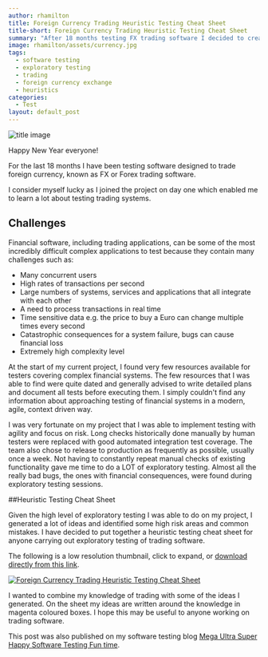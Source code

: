 ```yaml
---
author: rhamilton
title: Foreign Currency Trading Heuristic Testing Cheat Sheet
title-short: Foreign Currency Trading Heuristic Testing Cheat Sheet
summary: "After 18 months testing FX trading software I decided to create and share a heuristic cheat sheet to help explore trading apps."
image: rhamilton/assets/currency.jpg
tags:  
  - software testing
  - exploratory testing
  - trading
  - foreign currency exchange
  - heuristics
categories:
  - Test
layout: default_post
---
```


<img src="{{ site.github.url }}/rhamilton/assets/currency.jpg" alt="title image" title="title image"/>

Happy New Year everyone!

For the last 18 months I have been testing software designed to trade foreign currency, known as FX or Forex trading software.

I consider myself lucky as I joined the project on day one which enabled me to learn a lot about testing trading systems.

## Challenges

Financial software, including trading applications, can be some of the most incredibly difficult complex applications to test because they contain many challenges such as:

* Many concurrent users
* High rates of transactions per second
* Large numbers of systems, services and applications that all integrate with each other
* A need to process transactions in real time
* Time sensitive data e.g. the price to buy a Euro can change multiple times every second
* Catastrophic consequences for a system failure, bugs can cause financial loss
* Extremely high complexity level


At the start of my current project, I found very few resources available for testers covering complex financial systems. The few resources that I was able to find were quite dated and generally advised to write detailed plans and document all tests before executing them. I simply couldn't find any information about approaching testing of financial systems in a modern, agile, context driven way.

I was very fortunate on my project that I was able to implement testing with agility and focus on risk. Long checks historically done manually by human testers were replaced with good automated integration test coverage. The team also chose to release to production as frequently as possible, usually once a week. Not having to constantly repeat manual checks of existing functionality gave me time to do a LOT of exploratory testing. Almost all the really bad bugs, the ones with financial consequences, were found during exploratory testing sessions.

##Heuristic Testing Cheat Sheet

Given the high level of exploratory testing I was able to do on my project, I generated a lot of ideas and identified some high risk areas and common mistakes. I have decided to put together a heuristic testing cheat sheet for anyone carrying out exploratory testing of trading software.

The following is a low resolution thumbnail, click to expand, or <a href="{{ site.github.url }}/rhamilton/assets/cheat-sheet/trading-heuristic-testing-cheat-sheet.png">download directly from this link</a>.

<a href="{{ site.github.url }}/rhamilton/assets/cheat-sheet/trading-heuristic-testing-cheat-sheet.png">
  <img src="{{ site.github.url }}/rhamilton/assets/cheat-sheet/trading-heuristic-testing-cheat-sheet-small.jpg" alt="Foreign Currency Trading Heuristic Testing Cheat Sheet" title="Foreign Currency Trading Heuristic Testing Cheat Sheet"/>
</a>

I wanted to combine my knowledge of trading with some of the ideas I generated. On the sheet my ideas are written around the knowledge in magenta coloured boxes. I hope this may be useful to anyone working on trading software.

This post was also published on my software testing blog [Mega Ultra Super Happy Software Testing Fun time](http://testingfuntime.blogspot.co.uk/).
